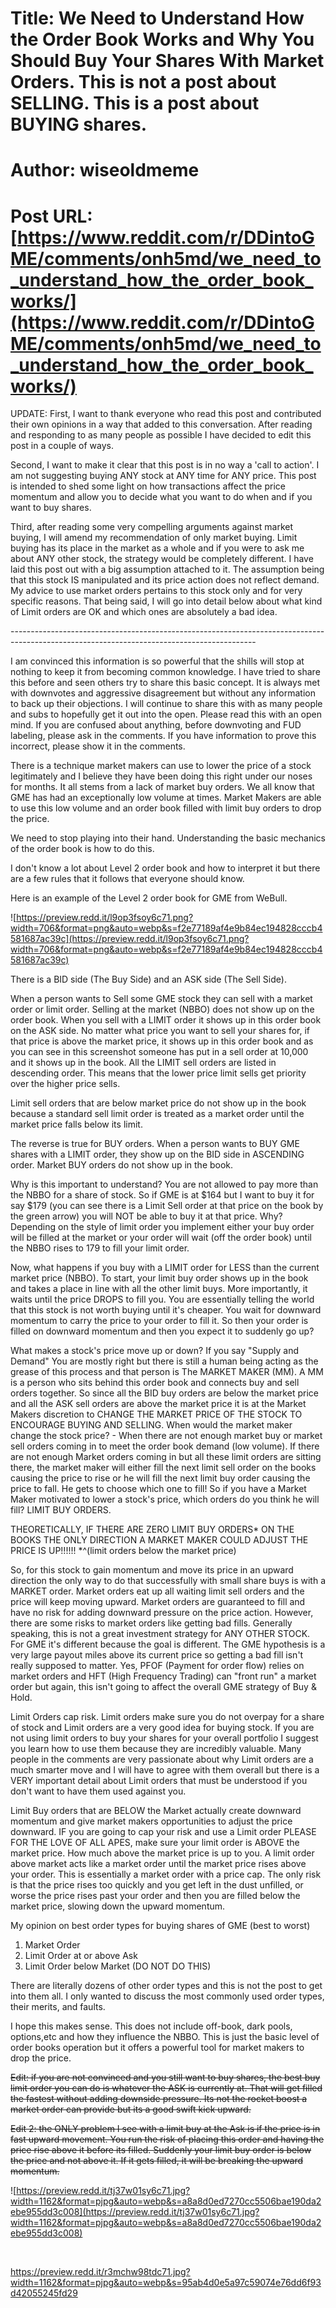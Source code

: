# Title: We Need to Understand How the Order Book Works and Why You Should Buy Your Shares With Market Orders. This is not a post about SELLING. This is a post about BUYING shares.
# Author: wiseoldmeme
# Post URL: [https://www.reddit.com/r/DDintoGME/comments/onh5md/we_need_to_understand_how_the_order_book_works/](https://www.reddit.com/r/DDintoGME/comments/onh5md/we_need_to_understand_how_the_order_book_works/)


UPDATE: First, I want to thank everyone who read this post and contributed their own opinions in a way that added to this conversation. After reading and responding to as many people as possible I have decided to edit this post in a couple of ways.

Second, I want to make it clear that this post is in no way a 'call to action'. I am not suggesting buying ANY stock at ANY time for ANY price. This post is intended to shed some light on how transactions affect the price momentum and allow you to decide what you want to do when and if you want to buy shares.

Third, after reading some very compelling arguments against market buying, I will amend my recommendation of only market buying. Limit buying has its place in the market as a whole and if you were to ask me about ANY other stock, the strategy would be completely different. I have laid this post out with a big assumption attached to it. The assumption being that this stock IS manipulated and its price action does not reflect demand. My advice to use market orders pertains to this stock only and for very specific reasons. That being said, I will go into detail below about what kind of Limit orders are OK and which ones are absolutely a bad idea.

\-------------------------------------------------------------------------------------------------------------------------------------------

I am convinced this information is so powerful that the shills will stop at nothing to keep it from becoming common knowledge. I have tried to share this before and seen others try to share this basic concept. It is always met with downvotes and aggressive disagreement but without any information to back up their objections. I will continue to share this with as many people and subs to hopefully get it out into the open. Please read this with an open mind. If you are confused about anything, before downvoting and FUD labeling, please ask in the comments. If you have information to prove this incorrect, please show it in the comments.

There is a technique market makers can use to lower the price of a stock legitimately and I believe they have been doing this right under our noses for months. It all stems from a lack of market buy orders. We all know that GME has had an exceptionally low volume at times. Market Makers are able to use this low volume and an order book filled with limit buy orders to drop the price.

We need to stop playing into their hand. Understanding the basic mechanics of the order book is how to do this.

I don't know a lot about Level 2 order book and how to interpret it but there are a few rules that it follows that everyone should know.

Here is an example of the Level 2 order book for GME from WeBull.

![https://preview.redd.it/l9op3fsoy6c71.png?width=706&format=png&auto=webp&s=f2e77189af4e9b84ec194828cccb4581687ac39c](https://preview.redd.it/l9op3fsoy6c71.png?width=706&format=png&auto=webp&s=f2e77189af4e9b84ec194828cccb4581687ac39c)

There is a BID side (The Buy Side) and an ASK side (The Sell Side).

When a person wants to Sell some GME stock they can sell with a market order or limit order. Selling at the market (NBBO) does not show up on the order book. When you sell with a LIMIT order it shows up in this order book on the ASK side. No matter what price you want to sell your shares for, if that price is above the market price, it shows up in this order book and as you can see in this screenshot someone has put in a sell order at 10,000 and it shows up in the book. All the LIMIT sell orders are listed in descending order. This means that the lower price limit sells get priority over the higher price sells.

Limit sell orders that are below market price do not show up in the book because a standard sell limit order is treated as a market order until the market price falls below its limit.

The reverse is true for BUY orders. When a person wants to BUY GME shares with a LIMIT order, they show up on the BID side in ASCENDING order. Market BUY orders do not show up in the book.

Why is this important to understand? You are not allowed to pay more than the NBBO for a share of stock. So if GME is at $164 but I want to buy it for say $179 (you can see there is a Limit Sell order at that price on the book by the green arrow) you will NOT be able to buy it at that price. Why? Depending on the style of limit order you implement either your buy order will be filled at the market or your order will wait (off the order book) until the NBBO rises to 179 to fill your limit order.

Now, what happens if you buy with a LIMIT order for LESS than the current market price (NBBO). To start, your limit buy order shows up in the book and takes a place in line with all the other limit buys. More importantly, it waits until the price DROPS to fill you. You are essentially telling the world that this stock is not worth buying until it's cheaper. You wait for downward momentum to carry the price to your order to fill it. So then your order is filled on downward momentum and then you expect it to suddenly go up?

What makes a stock's price move up or down? If you say "Supply and Demand" You are mostly right but there is still a human being acting as the grease of this process and that person is The MARKET MAKER (MM). A MM is a person who sits behind this order book and connects buy and sell orders together. So since all the BID buy orders are below the market price and all the ASK sell orders are above the market price it is at the Market Makers discretion to CHANGE THE MARKET PRICE OF THE STOCK TO ENCOURAGE BUYING AND SELLING. When would the market maker change the stock price? - When there are not enough market buy or market sell orders coming in to meet the order book demand (low volume). If there are not enough Market orders coming in but all these limit orders are sitting there, the market maker will either fill the next limit sell order on the books causing the price to rise or he will fill the next limit buy order causing the price to fall. He gets to choose which one to fill! So if you have a Market Maker motivated to lower a stock's price, which orders do you think he will fill? LIMIT BUY ORDERS.

THEORETICALLY, IF THERE ARE ZERO LIMIT BUY ORDERS\* ON THE BOOKS THE ONLY DIRECTION A MARKET MAKER COULD ADJUST THE PRICE IS UP!!!!!! \*^(limit orders below the market price)

So, for this stock to gain momentum and move its price in an upward direction the only way to do that successfully with small share buys is with a MARKET order. Market orders eat up all waiting limit sell orders and the price will keep moving upward. Market orders are guaranteed to fill and have no risk for adding downward pressure on the price action. However, there are some risks to market orders like getting bad fills. Generally speaking, this is not a great investment strategy for ANY OTHER STOCK. For GME it's different because the goal is different. The GME hypothesis is a very large payout miles above its current price so getting a bad fill isn't really supposed to matter. Yes, PFOF (Payment for order flow) relies on market orders and HFT (High Frequency Trading) can "front run" a market order but again, this isn't going to affect the overall GME strategy of Buy & Hold.

Limit Orders cap risk. Limit orders make sure you do not overpay for a share of stock and Limit orders are a very good idea for buying stock. If you are not using limit orders to buy your shares for your overall portfolio I suggest you learn how to use them because they are incredibly valuable.  Many people in the comments are very passionate about why Limit orders are a much smarter move and I will have to agree with them overall but there is a VERY important detail about Limit orders that must be understood if you don't want to have them used against you.

Limit Buy orders that are BELOW the Market actually create downward momentum and give market makers opportunities to adjust the price downward. IF you are going to cap your risk and use a Limit order PLEASE FOR THE LOVE OF ALL APES, make sure your limit order is ABOVE the market price. How much above the market price is up to you. A limit order above market acts like a market order until the market price rises above your order. This is essentially a market order with a price cap. The only risk is that the price rises too quickly and you get left in the dust unfilled, or worse the price rises past your order and then you are filled below the market price, slowing down the upward momentum.

My opinion on best order types for buying shares of GME (best to worst)

1.	Market Order
2.	Limit Order at or above Ask
3.	Limit Order below Market (DO NOT DO THIS)

There are literally dozens of other order types and this is not the post to get into them all. I only wanted to discuss the most commonly used order types, their merits, and faults.

I hope this makes sense. This does not include off-book, dark pools, options,etc and how they influence the NBBO. This is just the basic level of order books operation but it offers a powerful tool for market makers to drop the price.

~~Edit: if you are not convinced and you still want to buy shares, the best buy limit order you can do is whatever the ASK is currently at. That will get filled the fastest without adding downside pressure. Its not the rocket boost a market order can provide but its a good swift kick upward.~~

~~Edit 2: the ONLY problem I see with a limit buy at the Ask is if the price is in fast upward movement. You run the risk of placing this order and having the price rise above it before its filled. Suddenly your limit buy order is below the price and not above it. If it gets filled, it will be breaking the upward momentum.~~

![https://preview.redd.it/tj37w01sy6c71.jpg?width=1162&format=pjpg&auto=webp&s=a8a8d0ed7270cc5506bae190da2ebe955dd3c008](https://preview.redd.it/tj37w01sy6c71.jpg?width=1162&format=pjpg&auto=webp&s=a8a8d0ed7270cc5506bae190da2ebe955dd3c008)

&#x200B;

https://preview.redd.it/r3mchw98tdc71.jpg?width=1162&format=pjpg&auto=webp&s=95ab4d0e5a97c59074e76dd6f93d42055245fd29
